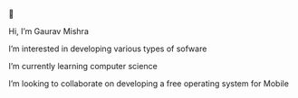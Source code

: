 👋

Hi, I’m Gaurav Mishra

I’m interested in developing various types of sofware

I’m currently learning computer science

I’m looking to collaborate on developing a free operating system for Mobile
